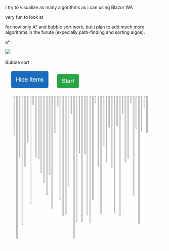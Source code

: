 I try to visualize as many algorithms as i can using Blazor WA

very fun  to look at

for now only A* and bubble sort work, but i plan to add much more algorithms in the furute (expecially path-finding and sorting algos).


a* :

![](photos/A%20star.gif)

Bubble sort :

![](photos/Bubble%20Sort.gif)
